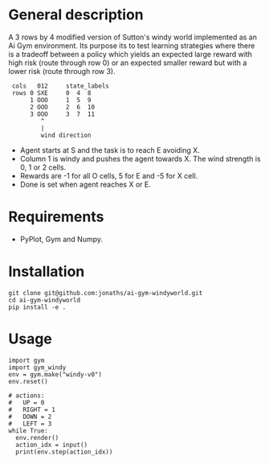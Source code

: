 
# General description
A 3 rows by 4 modified version of Sutton's windy world implemented as an Ai Gym environment. Its purpose its to test learning strategies where there is a tradeoff between a policy which yields an expected large reward with high risk (route through row 0) or an expected smaller reward but with a lower risk (route through row 3). 

     cols   012     state_labels
     rows 0 SXE     0  4  8
          1 OOO     1  5  9
          2 OOO     2  6  10
          3 OOO     3  7  11
             ^
             |
             wind direction

 - Agent starts at S and the task is to reach E avoiding X.
 - Column 1 is windy and pushes the agent towards X. The wind strength is 0, 1 or 2 cells.
 - Rewards are -1 for all O cells, 5 for E and -5 for X cell.
 - Done is set when agent reaches X or E.

# Requirements

 - PyPlot, Gym and Numpy.

# Installation

    git clone git@github.com:jonaths/ai-gym-windyworld.git
    cd ai-gym-windyworld
    pip install -e .
# Usage

    import gym
    import gym_windy
    env = gym.make("windy-v0")
    env.reset()

    # actions:
    #   UP = 0
    #   RIGHT = 1
    #   DOWN = 2
    #   LEFT = 3
    while True:
      env.render()
      action_idx = input()
      print(env.step(action_idx))
